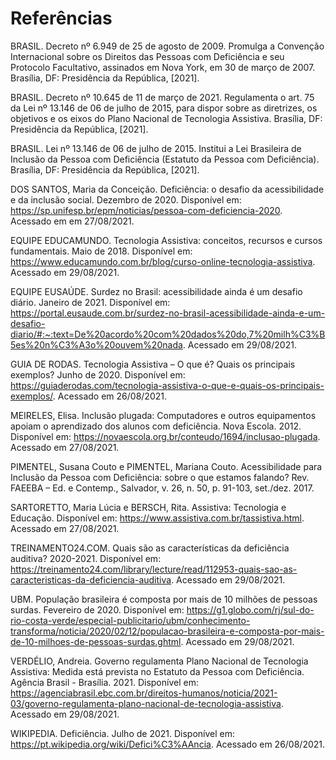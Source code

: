 # Referências

BRASIL. Decreto nº 6.949 de 25 de agosto de 2009. Promulga a Convenção Internacional sobre os Direitos das Pessoas com Deficiência e seu Protocolo Facultativo, assinados em Nova York, em 30 de março de 2007. Brasília, DF: Presidência da República, [2021].

BRASIL. Decreto nº 10.645 de 11 de março de 2021. Regulamenta o art. 75 da Lei nº 13.146 de 06 de julho de 2015, para dispor sobre as diretrizes, os objetivos e os eixos do Plano Nacional de Tecnologia Assistiva. Brasília, DF: Presidência da República, [2021].

BRASIL. Lei nº 13.146 de 06 de julho de 2015. Institui a Lei Brasileira de Inclusão da Pessoa com Deficiência (Estatuto da Pessoa com Deficiência). Brasília, DF: Presidência da República, [2021].

DOS SANTOS, Maria da Conceição. Deficiência: o desafio da acessibilidade e da inclusão social. Dezembro de 2020. Disponível em: https://sp.unifesp.br/epm/noticias/pessoa-com-deficiencia-2020. Acessado em em 27/08/2021.

EQUIPE EDUCAMUNDO. Tecnologia Assistiva: conceitos, recursos e cursos fundamentais. Maio de 2018. Disponível em: https://www.educamundo.com.br/blog/curso-online-tecnologia-assistiva. Acessado em 29/08/2021.

EQUIPE EUSAÚDE. Surdez no Brasil: acessibilidade ainda é um desafio diário. Janeiro de 2021. Disponível em: https://portal.eusaude.com.br/surdez-no-brasil-acessibilidade-ainda-e-um-desafio-diario/#:~:text=De%20acordo%20com%20dados%20do,7%20milh%C3%B5es%20n%C3%A3o%20ouvem%20nada. Acessado em 29/08/2021.

GUIA DE RODAS. Tecnologia Assistiva – O que é? Quais os principais exemplos? Junho de 2020. Disponível em: https://guiaderodas.com/tecnologia-assistiva-o-que-e-quais-os-principais-exemplos/. Acessado em 26/08/2021.

MEIRELES, Elisa. Inclusão plugada: Computadores e outros equipamentos apoiam o aprendizado dos alunos com deficiência. Nova Escola. 2012. Disponível em:  https://novaescola.org.br/conteudo/1694/inclusao-plugada. Acessado em 27/08/2021.

PIMENTEL, Susana Couto e PIMENTEL, Mariana Couto. Acessibilidade para Inclusão da Pessoa com Deficiência: sobre o que estamos falando? Rev. FAEEBA – Ed. e Contemp., Salvador, v. 26, n. 50, p. 91-103, set./dez. 2017.

SARTORETTO, Maria Lúcia e BERSCH, Rita. Assistiva: Tecnologia e Educação. Disponível em: https://www.assistiva.com.br/tassistiva.html. Acessado em 27/08/2021.

TREINAMENTO24.COM. Quais são as características da deficiência auditiva? 2020-2021. Disponível em: https://treinamento24.com/library/lecture/read/112953-quais-sao-as-caracteristicas-da-deficiencia-auditiva. Acessado em 29/08/2021.

UBM. População brasileira é composta por mais de 10 milhões de pessoas surdas. Fevereiro de 2020. Disponível em: https://g1.globo.com/rj/sul-do-rio-costa-verde/especial-publicitario/ubm/conhecimento-transforma/noticia/2020/02/12/populacao-brasileira-e-composta-por-mais-de-10-milhoes-de-pessoas-surdas.ghtml. Acessado em 29/08/2021.

VERDÉLIO, Andreia. Governo regulamenta Plano Nacional de Tecnologia Assistiva: Medida está prevista no Estatuto da Pessoa com Deficiência. Agência Brasil - Brasília. 2021. Disponível em: https://agenciabrasil.ebc.com.br/direitos-humanos/noticia/2021-03/governo-regulamenta-plano-nacional-de-tecnologia-assistiva. Acessado em 29/08/2021.

WIKIPEDIA. Deficiência. Julho de 2021. Disponível em: https://pt.wikipedia.org/wiki/Defici%C3%AAncia. Acessado em 26/08/2021.


